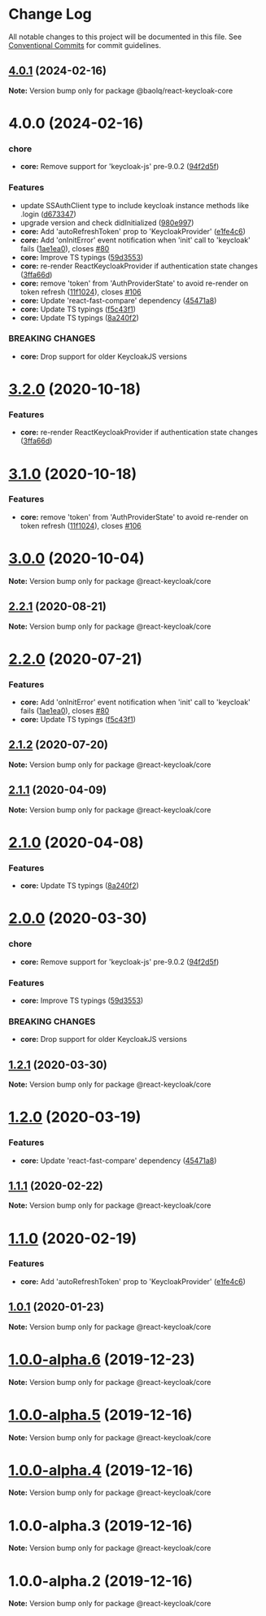 # Change Log

All notable changes to this project will be documented in this file.
See [Conventional Commits](https://conventionalcommits.org) for commit guidelines.

## [4.0.1](https://github.com/react-keycloak/react-keycloak/compare/@baolq/react-keycloak-core@4.0.0...@baolq/react-keycloak-core@4.0.1) (2024-02-16)

**Note:** Version bump only for package @baolq/react-keycloak-core





# 4.0.0 (2024-02-16)


### chore

* **core:** Remove support for 'keycloak-js' pre-9.0.2 ([94f2d5f](https://github.com/react-keycloak/react-keycloak/commit/94f2d5f8f106955091c7cc8aaa6c6dd2dbb024c4))


### Features

* update SSAuthClient type to include keycloak instance methods like .login ([d673347](https://github.com/react-keycloak/react-keycloak/commit/d673347b57e6607d040c0cf693de31e87ccba09c))
* upgrade version and check didInitialized ([980e997](https://github.com/react-keycloak/react-keycloak/commit/980e997439863d06a8245025318e0c445e842151))
* **core:** Add 'autoRefreshToken' prop to 'KeycloakProvider' ([e1fe4c6](https://github.com/react-keycloak/react-keycloak/commit/e1fe4c64ceaadac2cff626637eb64562f97a9b58))
* **core:** Add 'onInitError' event notification when 'init' call to 'keycloak' fails ([1ae1ea0](https://github.com/react-keycloak/react-keycloak/commit/1ae1ea022203d9dc6012fad632f6bd3efe2d78a2)), closes [#80](https://github.com/react-keycloak/react-keycloak/issues/80)
* **core:** Improve TS typings ([59d3553](https://github.com/react-keycloak/react-keycloak/commit/59d35536cfa9c37d4d0f8052ade2294fc9a63b59))
* **core:** re-render ReactKeycloakProvider if authentication state changes ([3ffa66d](https://github.com/react-keycloak/react-keycloak/commit/3ffa66dcd88927b0247bdaacade08f62cfd77ed2))
* **core:** remove 'token' from 'AuthProviderState' to avoid re-render on token refresh ([11f1024](https://github.com/react-keycloak/react-keycloak/commit/11f1024dfdabb62eac8d91cb9731722341c4f72c)), closes [#106](https://github.com/react-keycloak/react-keycloak/issues/106)
* **core:** Update 'react-fast-compare' dependency ([45471a8](https://github.com/react-keycloak/react-keycloak/commit/45471a811653d40b615b67c26cadfea7ff89ebc0))
* **core:** Update TS typings ([f5c43f1](https://github.com/react-keycloak/react-keycloak/commit/f5c43f17f8240c7df752218b4c277e207080ab8e))
* **core:** Update TS typings ([8a240f2](https://github.com/react-keycloak/react-keycloak/commit/8a240f26e495a57f70a0b54da9cfe64cf4e08002))


### BREAKING CHANGES

* **core:** Drop support for older KeycloakJS versions





# [3.2.0](https://github.com/react-keycloak/react-keycloak/compare/@react-keycloak/core@3.1.0...@react-keycloak/core@3.2.0) (2020-10-18)


### Features

* **core:** re-render ReactKeycloakProvider if authentication state changes ([3ffa66d](https://github.com/react-keycloak/react-keycloak/commit/3ffa66dcd88927b0247bdaacade08f62cfd77ed2))





# [3.1.0](https://github.com/react-keycloak/react-keycloak/compare/@react-keycloak/core@3.0.0...@react-keycloak/core@3.1.0) (2020-10-18)


### Features

* **core:** remove 'token' from 'AuthProviderState' to avoid re-render on token refresh ([11f1024](https://github.com/react-keycloak/react-keycloak/commit/11f1024dfdabb62eac8d91cb9731722341c4f72c)), closes [#106](https://github.com/react-keycloak/react-keycloak/issues/106)





# [3.0.0](https://github.com/react-keycloak/react-keycloak/compare/@react-keycloak/core@2.2.1...@react-keycloak/core@3.0.0) (2020-10-04)

**Note:** Version bump only for package @react-keycloak/core





## [2.2.1](https://github.com/react-keycloak/react-keycloak/compare/@react-keycloak/core@2.2.0...@react-keycloak/core@2.2.1) (2020-08-21)

**Note:** Version bump only for package @react-keycloak/core





# [2.2.0](https://github.com/react-keycloak/react-keycloak/compare/@react-keycloak/core@2.1.2...@react-keycloak/core@2.2.0) (2020-07-21)


### Features

* **core:** Add 'onInitError' event notification when 'init' call to 'keycloak' fails ([1ae1ea0](https://github.com/react-keycloak/react-keycloak/commit/1ae1ea022203d9dc6012fad632f6bd3efe2d78a2)), closes [#80](https://github.com/react-keycloak/react-keycloak/issues/80)
* **core:** Update TS typings ([f5c43f1](https://github.com/react-keycloak/react-keycloak/commit/f5c43f17f8240c7df752218b4c277e207080ab8e))





## [2.1.2](https://github.com/react-keycloak/react-keycloak/compare/@react-keycloak/core@2.1.1...@react-keycloak/core@2.1.2) (2020-07-20)

**Note:** Version bump only for package @react-keycloak/core





## [2.1.1](https://github.com/react-keycloak/react-keycloak/compare/@react-keycloak/core@2.1.0...@react-keycloak/core@2.1.1) (2020-04-09)

**Note:** Version bump only for package @react-keycloak/core





# [2.1.0](https://github.com/react-keycloak/react-keycloak/compare/@react-keycloak/core@2.0.0...@react-keycloak/core@2.1.0) (2020-04-08)


### Features

* **core:** Update TS typings ([8a240f2](https://github.com/react-keycloak/react-keycloak/commit/8a240f26e495a57f70a0b54da9cfe64cf4e08002))





# [2.0.0](https://github.com/react-keycloak/react-keycloak/compare/@react-keycloak/core@1.2.1...@react-keycloak/core@2.0.0) (2020-03-30)


### chore

* **core:** Remove support for 'keycloak-js' pre-9.0.2 ([94f2d5f](https://github.com/react-keycloak/react-keycloak/commit/94f2d5f8f106955091c7cc8aaa6c6dd2dbb024c4))


### Features

* **core:** Improve TS typings ([59d3553](https://github.com/react-keycloak/react-keycloak/commit/59d35536cfa9c37d4d0f8052ade2294fc9a63b59))


### BREAKING CHANGES

* **core:** Drop support for older KeycloakJS versions





## [1.2.1](https://github.com/react-keycloak/react-keycloak/compare/@react-keycloak/core@1.2.0...@react-keycloak/core@1.2.1) (2020-03-30)

**Note:** Version bump only for package @react-keycloak/core





# [1.2.0](https://github.com/react-keycloak/react-keycloak/compare/@react-keycloak/core@1.1.1...@react-keycloak/core@1.2.0) (2020-03-19)


### Features

* **core:** Update 'react-fast-compare' dependency ([45471a8](https://github.com/react-keycloak/react-keycloak/commit/45471a811653d40b615b67c26cadfea7ff89ebc0))





## [1.1.1](https://github.com/react-keycloak/react-keycloak/compare/@react-keycloak/core@1.1.0...@react-keycloak/core@1.1.1) (2020-02-22)

**Note:** Version bump only for package @react-keycloak/core





# [1.1.0](https://github.com/react-keycloak/react-keycloak/compare/@react-keycloak/core@1.0.1...@react-keycloak/core@1.1.0) (2020-02-19)


### Features

* **core:** Add 'autoRefreshToken' prop to 'KeycloakProvider' ([e1fe4c6](https://github.com/react-keycloak/react-keycloak/commit/e1fe4c64ceaadac2cff626637eb64562f97a9b58))





## [1.0.1](https://github.com/react-keycloak/react-keycloak/compare/@react-keycloak/core@1.0.0...@react-keycloak/core@1.0.1) (2020-01-23)

**Note:** Version bump only for package @react-keycloak/core





# [1.0.0-alpha.6](https://github.com/react-keycloak/react-keycloak/compare/@react-keycloak/core@1.0.0-alpha.5...@react-keycloak/core@1.0.0-alpha.6) (2019-12-23)

**Note:** Version bump only for package @react-keycloak/core





# [1.0.0-alpha.5](https://github.com/react-keycloak/react-keycloak/compare/@react-keycloak/core@1.0.0-alpha.4...@react-keycloak/core@1.0.0-alpha.5) (2019-12-16)

**Note:** Version bump only for package @react-keycloak/core





# [1.0.0-alpha.4](https://github.com/react-keycloak/react-keycloak/compare/@react-keycloak/core@1.0.0-alpha.3...@react-keycloak/core@1.0.0-alpha.4) (2019-12-16)

**Note:** Version bump only for package @react-keycloak/core





# 1.0.0-alpha.3 (2019-12-16)

**Note:** Version bump only for package @react-keycloak/core





# 1.0.0-alpha.2 (2019-12-16)

**Note:** Version bump only for package @react-keycloak/core
